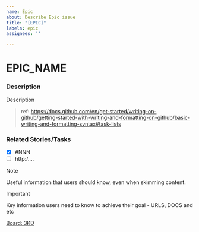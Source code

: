 ```yaml
---
name: Epic
about: Describe Epic issue
title: "[EPIC]"
labels: epic
assignees: ''

---
```


# EPIC_NAME

### Description
Description

> ref: https://docs.github.com/en/get-started/writing-on-github/getting-started-with-writing-and-formatting-on-github/basic-writing-and-formatting-syntax#task-lists
### Related Stories/Tasks
- [x] #NNN
- [ ] http:/....

> [!NOTE]
> Useful information that users should know, even when skimming content.

> [!IMPORTANT]
> Key information users need to know to achieve their goal - URLS, DOCS and etc

[Board: 3KD](https://github.com/orgs/3kdPortal/projects/1/views/1)
